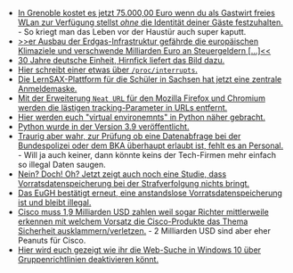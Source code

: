 * [In Grenoble kostet es jetzt 75.000,00 Euro wenn du als Gastwirt freies WLan zur Verfügung stellst *ohne* die Identität deiner Gäste festzuhalten.](https://blog.fefe.de/?ts=a18722ce) - So kriegt man das Leben vor der Haustür auch super kaputt.
* [>>er Ausbau der Erdgas-Infrastruktur gefährde die europäischen Klimaziele und verschwende Milliarden Euro an Steuergeldern [...]<<](https://www.sonnenseite.com/de/energie/der-grosse-streit-ums-erdgas/)
* [30 Jahre deutsche Einheit, Hirnfick liefert das Bild dazu.](https://tuxproject.de/blog/2020/10/30-jahre-deutsche-einheit)
* [Hier schreibt einer etwas über `/proc/interrupts`.](https://opensource.com/article/20/10/linux-kernel-interrupts)
* [Die LernSAX-Plattform für die Schüler in Sachsen hat jetzt eine zentrale Anmeldemaske.](https://www.bildung.sachsen.de/blog/index.php/2020/10/05/einer-fuer-alles-schullogin-buendelt-alle-digitalen-dienste-fuer-schulen-auf-einer-plattform/)
* [Mit der Erweiterung `Neat URL` für den Mozilla Firefox und Chromium werden die lästigen tracking-Parameter in URLs entfernt.](https://www.ghacks.net/2020/09/25/neat-url-is-an-extension-for-chrome-and-firefox-that-removes-tracking-elements-from-links/)
* [Hier werden euch "virtual environemnts" in Python näher gebracht.](https://opensource.com/article/20/10/venv-python)
* [Python wurde in der Version 3.9 veröffentlicht.](https://lwn.net/Articles/833550/rss)
* [Traurig aber wahr, zur Prüfung ob eine Datenabfrage bei der Bundespolizei oder dem BKA überhaupt erlaubt ist, fehlt es an Personal.](https://netzpolitik.org/2020/kleine-anfrage-unberechtigte-datenabfragen-bei-bundespolizei-und-bka/) - Will ja auch keiner, dann könnte keins der Tech-Firmen mehr einfach so illegal Daten saugen.
* [Nein? Doch! Oh? Jetzt zeigt auch noch eine Studie, dass Vorratsdatenspeicherung bei der Strafverfolgung nichts bringt.](https://www.patrick-breyer.de/?p=593219)
* [Das EuGH bestätigt erneut, eine anstandslose Vorratsdatenspeicherung ist und bleibt illegal.](https://netzpolitik.org/2020/eu-gericht-anlasslose-vorratsdatenspeicherung-bleibt-illegal/)
* [Cisco muss 1,9 Milliarden USD zahlen weil sogar Richter mittlerweile erkennen mit welchem Vorsatz die Cisco-Produkte das Thema Sicherheit ausklammern/verletzen.](https://www.golem.de/news/centripetal-networks-cisco-systems-soll-1-9-milliarden-dollar-strafe-zahlen-2010-151323.html) - 2 Milliarden USD sind aber eher Peanuts für Cisco.
* [Hier wird euch gezeigt wie ihr die Web-Suche in Windows 10 über Gruppenrichtlinien deaktivieren könnt.](https://www.windowspro.de/wolfgang-sommergut/web-suche-windows-10-deaktivieren-gruppenrichtlinien)
